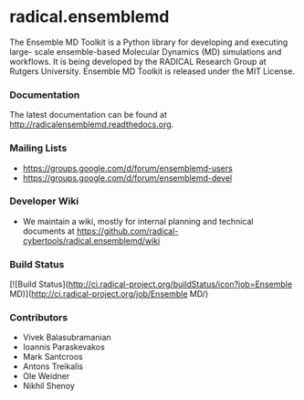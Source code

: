 # radical.ensemblemd

The Ensemble MD Toolkit is a Python library for developing and executing large-
scale ensemble-based Molecular Dynamics (MD) simulations and workflows. It is
being developed by the RADICAL Research Group at Rutgers University. Ensemble MD
Toolkit is released under the MIT License.

### Documentation

The latest documentation can be found at http://radicalensemblemd.readthedocs.org.

### Mailing Lists

* https://groups.google.com/d/forum/ensemblemd-users
* https://groups.google.com/d/forum/ensemblemd-devel 

### Developer Wiki
* We maintain a wiki, mostly for internal planning and technical documents at https://github.com/radical-cybertools/radical.ensemblemd/wiki

### Build Status

[![Build Status](http://ci.radical-project.org/buildStatus/icon?job=Ensemble MD)](http://ci.radical-project.org/job/Ensemble MD/)

### Contributors

* Vivek Balasubramanian
* Ioannis Paraskevakos
* Mark Santcroos
* Antons Treikalis
* Ole Weidner
* Nikhil Shenoy

